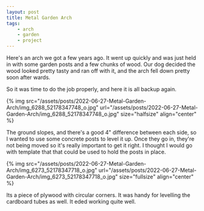 ```yaml
---
layout: post
title: Metal Garden Arch
tags:
    - arch
    - garden
    - project
---
```



Here's an arch we got a few years ago.  It went up quickly and was just held in with some garden posts and a few chunks of wood. Our dog decided the wood looked pretty tasty and ran off with it, and the arch fell down pretty soon after wards.




So it was time to do the job properly, and here it is all backup again.




{% img src="/assets/posts/2022-06-27-Metal-Garden-Arch/img_6288_52178347748_o.jpg" url="/assets/posts/2022-06-27-Metal-Garden-Arch/img_6288_52178347748_o.jpg"  size="halfsize"  align="center" %}


The ground slopes, and there's a good 4" difference between each side, so I wanted to use some concrete posts to level it up. Once they go in, they're not being moved so it's really important to get it right. I thought I would go with template that that could be used to hold the posts in place.









{% img src="/assets/posts/2022-06-27-Metal-Garden-Arch/img_6273_52178347718_o.jpg" url="/assets/posts/2022-06-27-Metal-Garden-Arch/img_6273_52178347718_o.jpg"  size="fullsize"  align="center" %}


Its a piece of plywood with circular corners. It was handy for levelling the cardboard tubes as well.  It eded working quite well.


